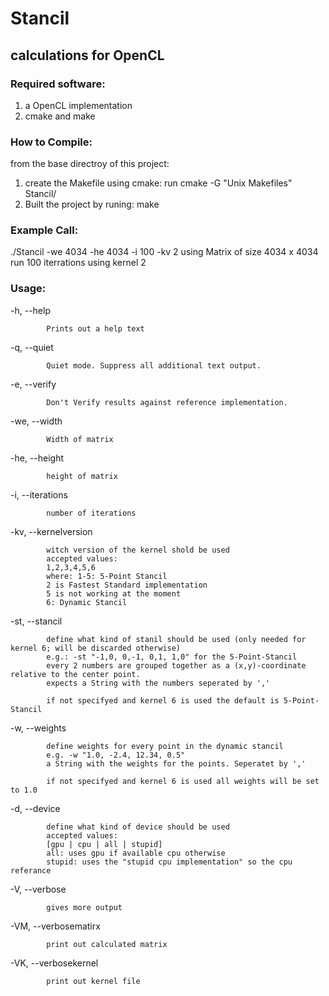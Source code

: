 # Stancil 
## calculations for OpenCL

### Required software:

1. a OpenCL implementation
2. cmake and make

### How to Compile:
from the base directroy of this project:

1. create the Makefile using cmake: run cmake -G "Unix Makefiles" Stancil/
2. Built the project by runing: make

### Example Call:

./Stancil -we 4034 -he 4034 -i 100 -kv 2
	using Matrix of size 4034 x 4034 
	run 100 iterrations
	using kernel 2


### Usage:

-h, --help   
			
			Prints out a help text

-q, --quiet
			
			Quiet mode. Suppress all additional text output.

-e, --verify
			
			Don't Verify results against reference implementation.

-we, --width
			
			Width of matrix

-he, --height
			
			height of matrix

-i, --iterations
			
			number of iterations

-kv, --kernelversion
			
			witch version of the kernel shold be used
			accepted values:
			1,2,3,4,5,6
			where: 1-5: 5-Point Stancil
			2 is Fastest Standard implementation
			5 is not working at the moment
			6: Dynamic Stancil

-st, --stancil
			
			define what kind of stanil should be used (only needed for kernel 6; will be discarded otherwise)
			e.g.: -st "-1,0, 0,-1, 0,1, 1,0" for the 5-Point-Stancil
			every 2 numbers are grouped together as a (x,y)-coordinate relative to the center point.
			expects a String with the numbers seperated by ','

			if not specifyed and kernel 6 is used the default is 5-Point-Stancil

-w, --weights
			
			define weights for every point in the dynamic stancil
			e.g. -w "1.0, -2.4, 12.34, 0.5"
			a String with the weights for the points. Seperatet by ','

			if not specifyed and kernel 6 is used all weights will be set to 1.0

-d, --device
			
			define what kind of device should be used
			accepted values:
			[gpu | cpu | all | stupid]
			all: uses gpu if available cpu otherwise
			stupid: uses the "stupid cpu implementation" so the cpu referance

-V, --verbose
			
			gives more output

-VM, --verbosematirx
			
			print out calculated matrix

-VK, --verbosekernel
			
			print out kernel file